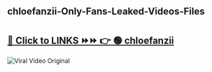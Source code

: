 
 ## chloefanzii-Only-Fans-Leaked-Videos-Files

# <h2><a href="https://mediaupload.pro?chloefanzii">🔗 Click to LINKS ⏩⏩ 👉 🟢 chloefanzii </a></h2>

<a href="https://mediaupload.pro?chloefanzii" rel="nofollow" data-target="animated-image.originalLink"><img src="https://i.ibb.co.com/xMMVF88/686577567.gif" alt="Viral Video Original" style="max-width: 100%; display: inline-block;" data-target="animated-image.originalImage"></a>